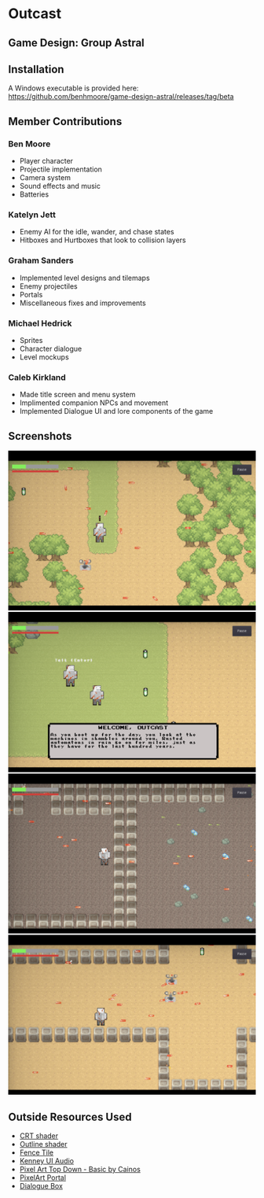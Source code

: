 # Outcast
**Game Design: Group  Astral**
----

## Installation
A Windows executable is provided here: https://github.com/benhmoore/game-design-astral/releases/tag/beta

## Member Contributions

### Ben Moore
- Player character
- Projectile implementation
- Camera system
- Sound effects and music
- Batteries

### Katelyn Jett
- Enemy AI for the idle, wander, and chase states
- Hitboxes and Hurtboxes that look to collision layers

### Graham Sanders
- Implemented level designs and tilemaps
- Enemy projectiles
- Portals
- Miscellaneous fixes and improvements

### Michael Hedrick
- Sprites
- Character dialogue
- Level mockups

### Caleb Kirkland
- Made title screen and menu system
- Implimented companion NPCs and movement
- Implemented Dialogue UI and lore components of the game

## Screenshots
![Untitled](/screenshots/1.png)
![Untitled](/screenshots/2.png)
![Untitled](/screenshots/3.png)
![Untitled](/screenshots/4.png)

## Outside Resources Used
- [CRT shader](https://godotshaders.com/shader/VHS-and-CRT-monitor-effect)
- [Outline shader](https://godotshaders.com/shader/2d-outline-inline/)
- [Fence Tile](https://www.deviantart.com/etherealdragon/art/Fence-Tile-388637295)
- [Kenney UI Audio](https://godotengine.org/asset-library/asset/795)
- [Pixel Art Top Down - Basic by Cainos](https://cainos.itch.io/pixel-art-top-down-basic)
- [PixelArt Portal](https://imgur.com/gallery/KJLdNn2)
- [Dialogue Box](https://devworm.itch.io/rpg-art-series-2022)
